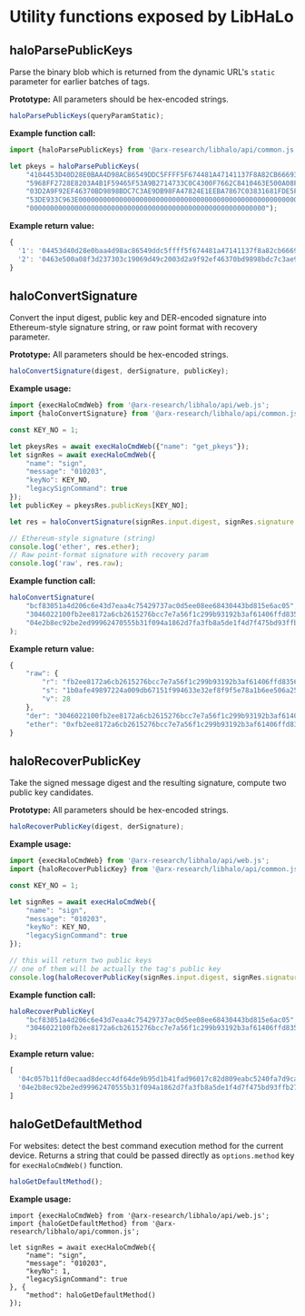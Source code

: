 # Utility functions exposed by LibHaLo

## haloParsePublicKeys

Parse the binary blob which is returned from the dynamic URL's `static` parameter for earlier batches of tags.

**Prototype:**
All parameters should be hex-encoded strings.

```javascript
haloParsePublicKeys(queryParamStatic);
```

**Example function call:**
```javascript
import {haloParsePublicKeys} from '@arx-research/libhalo/api/common.js';

let pkeys = haloParsePublicKeys(
    "4104453D40D28E0BAA4D98AC86549DDC5FFFF5F674481A47141137F8A82CB666937A67AECE33B96E" +
    "5968FF2728E8203A4B1F59465F53A9B2714733C0C4300F7662C8410463E500A08F3D237303C19069D49C20" +
    "03D2A9F92EF46370BD9898BDC7C3AE9DB98FA47824E1EEBA7867C03831681FDE5F34C82247F0A0C1F2A841" +
    "53DE933C963E00000000000000000000000000000000000000000000000000000000000000000000000000" +
    "0000000000000000000000000000000000000000000000000000000000");
```

**Example return value:**
```javascript
{
  '1': '04453d40d28e0baa4d98ac86549ddc5ffff5f674481a47141137f8a82cb666937a67aece33b96e5968ff2728e8203a4b1f59465f53a9b2714733c0c4300f7662c8',
  '2': '0463e500a08f3d237303c19069d49c2003d2a9f92ef46370bd9898bdc7c3ae9db98fa47824e1eeba7867c03831681fde5f34c82247f0a0c1f2a84153de933c963e' 
}
```

## haloConvertSignature

Convert the input digest, public key and DER-encoded signature into Ethereum-style signature string, or
raw point format with recovery parameter.

**Prototype:**
All parameters should be hex-encoded strings.

```javascript
haloConvertSignature(digest, derSignature, publicKey);
```

**Example usage:**
```javascript
import {execHaloCmdWeb} from '@arx-research/libhalo/api/web.js';
import {haloConvertSignature} from '@arx-research/libhalo/api/common.js';

const KEY_NO = 1;

let pkeysRes = await execHaloCmdWeb({"name": "get_pkeys"});
let signRes = await execHaloCmdWeb({
    "name": "sign",
    "message": "010203",
    "keyNo": KEY_NO,
    "legacySignCommand": true
});
let publicKey = pkeysRes.publicKeys[KEY_NO];

let res = haloConvertSignature(signRes.input.digest, signRes.signature.der, publicKey);

// Ethereum-style signature (string)
console.log('ether', res.ether);
// Raw point-format signature with recovery param
console.log('raw', res.raw);
```

**Example function call:**
```javascript
haloConvertSignature(
    "bcf83051a4d206c6e43d7eaa4c75429737ac0d5ee08ee68430443bd815e6ac05",
    "3046022100fb2ee8172a6cb2615276bcc7e7a56f1c299b93192b3af61406ffd8356c730309022100e4f501b6768ddb5ff62498eae066b9cad77fe3ecb961162050ed57ea7df7a855",
    "04e2b8ec92be2ed99962470555b31f094a1862d7fa3fb8a5de1f4d7f475bd93ffb27d7295e94ac11e8fa67b70582df375fc660c5e36078e83f7a1e9f7e6ae08142"
);
```

**Example return value:**
```javascript
{
    "raw": {
        "r": "fb2ee8172a6cb2615276bcc7e7a56f1c299b93192b3af61406ffd8356c730309",
        "s": "1b0afe49897224a009db67151f994633e32ef8f9f5e78a1b6ee506a2523e98ec",
        "v": 28
    },
    "der": "3046022100fb2ee8172a6cb2615276bcc7e7a56f1c299b93192b3af61406ffd8356c730309022100e4f501b6768ddb5ff62498eae066b9cad77fe3ecb961162050ed57ea7df7a855",
    "ether": "0xfb2ee8172a6cb2615276bcc7e7a56f1c299b93192b3af61406ffd8356c7303091b0afe49897224a009db67151f994633e32ef8f9f5e78a1b6ee506a2523e98ec1c"
}
```

## haloRecoverPublicKey

Take the signed message digest and the resulting signature, compute two public key candidates.

**Prototype:**
All parameters should be hex-encoded strings.

```javascript
haloRecoverPublicKey(digest, derSignature);
```

**Example usage:**
```javascript
import {execHaloCmdWeb} from '@arx-research/libhalo/api/web.js';
import {haloRecoverPublicKey} from '@arx-research/libhalo/api/common.js';

const KEY_NO = 1;

let signRes = await execHaloCmdWeb({
    "name": "sign",
    "message": "010203",
    "keyNo": KEY_NO,
    "legacySignCommand": true
});

// this will return two public keys
// one of them will be actually the tag's public key
console.log(haloRecoverPublicKey(signRes.input.digest, signRes.signature.der));
```

**Example function call:**
```javascript
haloRecoverPublicKey(
    "bcf83051a4d206c6e43d7eaa4c75429737ac0d5ee08ee68430443bd815e6ac05",
    "3046022100fb2ee8172a6cb2615276bcc7e7a56f1c299b93192b3af61406ffd8356c730309022100e4f501b6768ddb5ff62498eae066b9cad77fe3ecb961162050ed57ea7df7a855"
);
```

**Example return value:**
```javascript
[
  '04c057b11fd0ecaad8decc4df64de9b95d1b41fad96017c82d809eabc5240fa7d9cac3d65e1412d5f103598f1541eaeb6e27dc401b6a873576322cfd73074aebd8',
  '04e2b8ec92be2ed99962470555b31f094a1862d7fa3fb8a5de1f4d7f475bd93ffb27d7295e94ac11e8fa67b70582df375fc660c5e36078e83f7a1e9f7e6ae08142' 
]
```

## haloGetDefaultMethod

For websites: detect the best command execution method for the current device.
Returns a string that could be passed directly as `options.method` key for `execHaloCmdWeb()` function.

```javascript
haloGetDefaultMethod();
```

**Example usage:**
```
import {execHaloCmdWeb} from '@arx-research/libhalo/api/web.js';
import {haloGetDefaultMethod} from '@arx-research/libhalo/api/common.js';

let signRes = await execHaloCmdWeb({
    "name": "sign",
    "message": "010203",
    "keyNo": 1,
    "legacySignCommand": true
}, {
    "method": haloGetDefaultMethod()
});
```
